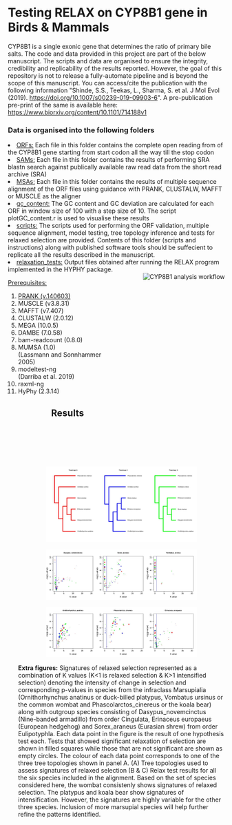# Testing RELAX on CYP8B1 gene in Birds & Mammals 
CYP8B1 is a single exonic gene that determines the ratio of primary bile salts. The code and data provided in this project are part of the below manuscript. The scripts and data are organised to ensure the integrity, credibility and replicability of the results reported. However, the goal of this repository is not to release a fully-automate pipeline and is beyond the scope of this manuscript. You can access/cite the publication with the following information "Shinde, S.S., Teekas, L., Sharma, S. et al. J Mol Evol (2019). https://doi.org/10.1007/s00239-019-09903-6". A pre-publication pre-print of the same is available here: https://www.biorxiv.org/content/10.1101/714188v1

### Data is organised into the following folders

<li><span style="text-decoration: underline;">ORFs:</span> Each file in this folder contains the complete open reading from of the CYP8B1 gene starting from start codon all the way till the stop codon</li>
<li><span style="text-decoration: underline;">SAMs:</span> Each file in this folder contains the results of performing SRA blastn search against publically available raw read data from the short read archive (SRA)</li>
<li><span style="text-decoration: underline;">MSAs:</span> Each file in this folder contains the results of multiple sequence alignment of the ORF files using guidance with PRANK, CLUSTALW, MAFFT or MUSCLE as the aligner</li>
<li><span style="text-decoration: underline;">gc_content:</span> The GC content and GC deviation are calculated for each ORF in window size of 100 with a step size of 10. The script plotGC_content.r is used to visualise these results </li>
<li><span style="text-decoration: underline;">scripts:</span> The scripts used for performing the ORF validation, multiple sequence alignment, model testing, tree topology inference and tests for relaxed selection are provided. Contents of this folder (scripts and instructions) along with published software tools should be suffecient to replicate all the results described in the manuscript. </li>
<li><span style="text-decoration: underline;">relaxation_tests:</span> Output files obtained after running the RELAX program implemented in the HYPHY package.</li>
  
  <div style="float: right; margin-left: 30px;"><img title="CYP8B1 analysis workflow" style="float: right;margin-left: 30px;" src="Workflow_CYP8B1.jpg?raw=true" align=right height=450/></div>
  
<span style="text-decoration: underline;">Prerequisites:</span>
<ol>
<li><span style="text-decoration: underline;">PRANK (v.140603)</li>
<li>MUSCLE (v3.8.31)</li>
<li>MAFFT (v7.407)</li>
<li>CLUSTALW (2.0.12)</li>
<li>MEGA (10.0.5)</li>  
<li>DAMBE (7.0.58)</li>
<li>bam-readcount (0.8.0)</li>
<li>MUMSA (1.0)</li>  (Lassmann and Sonnhammer 2005)
<li>modeltest-ng</li> (Darriba et al. 2019)   
<li>raxml-ng</li>
<li>HyPhy (2.3.14)</li>   
<h2 style="text-align: center;"><strong>Results</strong></h2>
<p align="center">
  <img src="/relaxation_tests/Wombat_Figure_Extra_1.jpeg?raw=true" width="350" title="Wombat relax test tree topologies">
</p>
<p align="center">
  <img src="/relaxation_tests/Wombat_Figure_Extra_2.jpeg?raw=true" width="350" title="Relax test results">
</p>
<p align="center">
  <img src="/relaxation_tests/Wombat_Figure_Extra_3.jpeg?raw=true" width="350" title="Relax test results">
</p>
<strong>Extra figures:</strong> Signatures of relaxed selection represented as a combination of K values (K<1 is relaxed selection & K>1 intensified selection) denoting the intensity of change in selection and corresponding p-values in species from the infraclass Marsupialia (Ornithorhynchus anatinus or duck-billed platypus, Vombatus ursinus or the common wombat and Phascolarctos_cinereus or the koala bear) along with outgroup species consisting of Dasypus_novemcinctus (Nine-banded armadillo) from order Cingulata, Erinaceus europaeus (European hedgehog) and Sorex_araneus (Eurasian shrew) from order Eulipotyphla. Each data point in the figure is the result of one hypothesis test each. Tests that showed significant relaxation of selection are shown in filled squares while those that are not significant are shown as empty circles. The colour of each data point corresponds to one of the three tree topologies shown in panel A. (A) Tree topologies used to assess signatures of relaxed selection (B & C) Relax test results for all the six species included in the alignment. Based on the set of species considered here, the wombat consistenly shows signatures of relaxed selection. The platypus and koala bear show signatures of intensification. However, the signatures are highly variable for the other three species. Inclusion of more marsupial species will help further refine the patterns identified.

  
